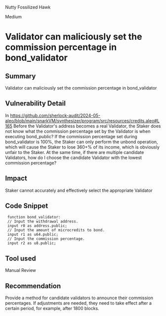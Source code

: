 Nutty Fossilized Hawk

Medium

# Validator can maliciously set the commission percentage in bond_validator

## Summary
Validator can maliciously set the commission percentage in bond_validator
## Vulnerability Detail
In https://github.com/sherlock-audit/2024-05-aleo/blob/main/snarkVM/synthesizer/program/src/resources/credits.aleo#L165
Before the Validator's address becomes a real Validator, the Staker does not know what the commission percentage set by the Validator is when executing bond_public? If the commission percentage set during bond_validator is 100%, the Staker can only perform the unbond operation, which will cause the Staker to lose 360+% of its income, which is obviously unfair to the Staker. At the same time, if there are multiple candidate Validators, how do I choose the candidate Validator with the lowest commission percentage?
## Impact
Staker cannot accurately and effectively select the appropriate Validator
## Code Snippet
     function bond_validator:
     // Input the withdrawal address.
     input r0 as address.public;
     // Input the amount of microcredits to bond.
     input r1 as u64.public;
     // Input the commission percentage.
     input r2 as u8.public;

## Tool used

Manual Review

## Recommendation
Provide a method for candidate validators to announce their commission percentages. If adjustments are needed, they need to take effect after a certain period, for example, after 1800 blocks.